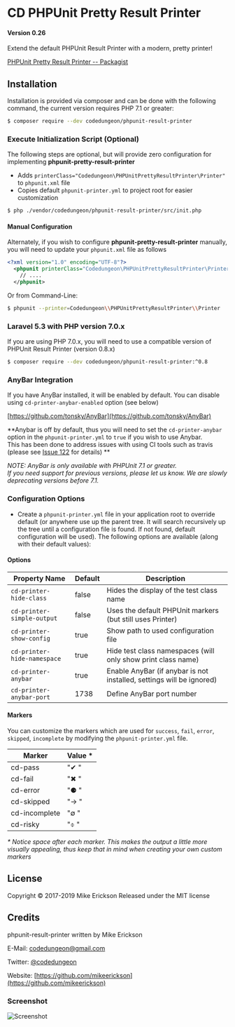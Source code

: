 # CD PHPUnit Pretty Result Printer 
#### Version 0.26

Extend the default PHPUnit Result Printer with a modern, pretty printer!

[PHPUnit Pretty Result Printer -- Packagist](https://packagist.org/packages/codedungeon/phpunit-result-printer)

## Installation

Installation is provided via composer and can be done with the following command, the current version requires PHP 7.1 or greater:

```bash
$ composer require --dev codedungeon/phpunit-result-printer
```

### Execute Initialization Script (Optional)
The following steps are optional, but will provide zero configuration for implementing **phpunit-pretty-result-printer**

- Adds `printerClass="Codedungeon\PHPUnitPrettyResultPrinter\Printer"` to `phpunit.xml` file
- Copies default `phpunit-printer.yml` to project root for easier customization


```bash
$ php ./vendor/codedungeon/phpunit-result-printer/src/init.php
```

#### Manual Configuration
Alternately, if you wish to configure **phpunit-pretty-result-printer** manually, you will need to update your `phpunit.xml` file as follows

```xml
<?xml version="1.0" encoding="UTF-8"?>
  <phpunit printerClass="Codedungeon\PHPUnitPrettyResultPrinter\Printer">
    // ....
  </phpunit>
```

Or from Command-Line:

```bash
$ phpunit --printer=Codedungeon\\PHPUnitPrettyResultPrinter\\Printer
```

### Laravel 5.3 with PHP version 7.0.x

If you are using PHP 7.0.x, you will need to use a compatible version of PHPUnit Result Printer (version 0.8.x)

```bash
$ composer require --dev codedungeon/phpunit-result-printer:^0.8
```

### AnyBar Integration

If you have AnyBar installed, it will be enabled by default.  You can disable using `cd-printer-anybar-enabled` option (see below)

[https://github.com/tonsky/AnyBar](https://github.com/tonsky/AnyBar)

**Anybar is off by default, thus you will need to set the `cd-printer-anybar` option in the `phpunit-printer.yml` to `true` if you wish to use Anybar.  
This has been done to address issues with using CI tools such as travis (please see [Issue 122](https://github.com/mikeerickson/phpunit-pretty-result-printer/issues/122) for details) **

_NOTE: AnyBar is only available with PHPUnit 7.1 or greater.  
If you need support for previous versions, please let us know.  We are slowly deprecating versions before 7.1._

### Configuration Options

* Create a `phpunit-printer.yml` file in your application root to override default (or anywhere use up the parent tree. It will search recursively up the tree until a configuration file is found. If not found, default configuration will be used).
The following options are available (along with their default values):

#### Options ####

| **Property Name** | **Default** | **Description**
| ------------------|-------------|----------------|
| `cd-printer-hide-class` | false | Hides the display of the test class name
| `cd-printer-simple-output`| false | Uses the default PHPUnit markers (but still uses Printer)
| `cd-printer-show-config`| true | Show path to used configuration file
| `cd-printer-hide-namespace`| true |Hide test class namespaces (will only show print class name)
| `cd-printer-anybar`| true |Enable AnyBar (if anybar is not installed, settings will be ignored)
| `cd-printer-anybar-port`| 1738 |Define AnyBar port number

#### Markers ###
You can customize the markers which are used for `success`, `fail`, `error`, `skipped`, `incomplete` by modifying the `phpunit-printer.yml` file.

| **Marker** | **Value** *
|---------------|----------| 
| cd-pass | "✔ " |
| cd-fail | "✖ " |
| cd-error | "⚈ " |
| cd-skipped | "→ " |
| cd-incomplete | "∅ " |
| cd-risky | "⌽ " |

_* Notice space after each marker.  This makes the output a little more visually appealing, thus keep that in mind when creating your own custom markers_

## License

Copyright &copy; 2017-2019 Mike Erickson
Released under the MIT license

## Credits

phpunit-result-printer written by Mike Erickson

E-Mail: [codedungeon@gmail.com](mailto:codedungeon@gmail.com)

Twitter: [@codedungeon](http://twitter.com/codedungeon)

Website: [https://github.com/mikeerickson](https://github.com/mikeerickson)

### Screenshot

![Screenshot](https://raw.githubusercontent.com/mikeerickson/phpunit-pretty-result-printer/master/sample.png)

